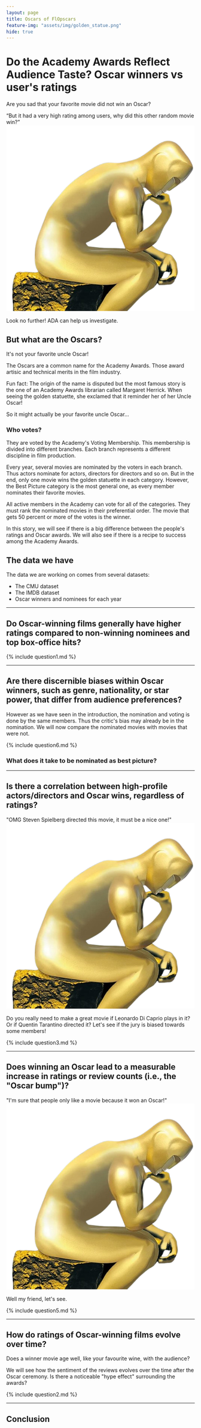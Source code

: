 ```yaml
---
layout: page
title: Oscars of FlOpscars
feature-img: "assets/img/golden_statue.png"
hide: true
---
```


# Do the Academy Awards Reflect Audience Taste? Oscar winners vs user's ratings

Are you sad that your favorite movie did not win an Oscar? 

<div class="quote-container">
    <div class="quote-bubble">
        “But it had a very high rating among users, why did this other random movie win?”
        <div class="quote-tail"></div>
    </div>
    <img src="assets/img/person.png" alt="Person saying the quote" class="quote-image">
</div>


Look no further! ADA can help us investigate. 

## But what are the Oscars?
It's not your favorite uncle Oscar!

The Oscars are a common name for the Academy Awards. Those award artisic and technical merits in the film industry. 

Fun fact: The origin of the name is disputed but the most famous story is the one of an Academy Awards librarian called Margaret Herrick. When seeing the golden statuette, she exclamed that it reminder her of her Uncle Oscar! 

So it might actually be your favorite uncle Oscar...


### Who votes?
They are voted by the Academy's Voting Membership. This membership is divided into different branches. Each branch represents a different discipline in film production.

Every year, several movies are nominated by the voters in each branch. Thus actors nominate for actors, directors for directors and so on. But in the end, only one movie wins the golden statuette in each category. However, the Best Picture category is the most general one, as every member nominates their favorite movies.

All active members in the Academy can vote for all of the categories. They must rank the nominated movies in their preferential order. The movie that gets 50 percent or more of the votes is the winner.



In this story, we will see if there is a big difference between the people's ratings and Oscar awards. We will also see if there is a recipe to success among the Academy Awards.

## The data we have
The data we are working on comes from several datasets:

- The CMU dataset
- The IMDB dataset
- Oscar winners and nominees for each year

* * *

## Do Oscar-winning films generally have higher ratings compared to non-winning nominees and top box-office hits?

<div>
  {% include question1.md %}
</div>

* * *

## Are there discernible biases within Oscar winners, such as genre, nationality, or star power, that differ from audience preferences? 

However as we have seen in the introduction, the nomination and voting is done by the same members. Thus the critic's bias may already be in the nomination. We will now compare the nominated movies with movies that were not.

<div>
  {% include question6.md %}
</div>

### What does it take to be nominated as best picture?

* * *

## Is there a correlation between high-profile actors/directors and Oscar wins, regardless of ratings? 

<div class="quote-container">
    <div class="quote-bubble">
        "OMG Steven Spielberg directed this movie, it must be a nice one!"
        <div class="quote-tail"></div>
    </div>
    <img src="assets/img/person.png" alt="Person saying the quote" class="quote-image">
</div>


Do you really need to make a great movie if Leonardo Di Caprio plays in it? Or if Quentin Tarantino directed it? Let's see if the jury is biased towards some members!

<div>
  {% include question3.md %}
</div>

* * *

## Does winning an Oscar lead to a measurable increase in ratings or review counts (i.e., the "Oscar bump")? 
<div class="quote-container">
    <div class="quote-bubble">
        "I'm sure that people only like a movie because it won an Oscar!"
        <div class="quote-tail"></div>
    </div>
    <img src="assets/img/person.png" alt="Person saying the quote" class="quote-image">
</div>

Well my friend, let's see.

<div>
  {% include question5.md %}
</div>

<hr>


<h2> How do ratings of Oscar-winning films evolve over time? </h2>

Does a winner movie age well, like your favourite wine, with the audience?

We will see how the sentiment of the reviews evolves over the time after the Oscar ceremony. Is there a noticeable "hype effect" surrounding the awards?


<div>
  {% include question2.md %}
</div>

<hr>

<h2> Conclusion </h2>


